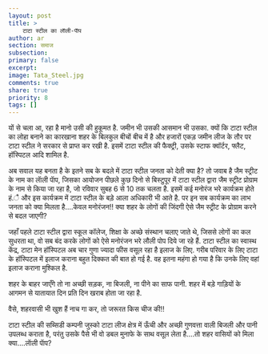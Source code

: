 ```yaml
---
layout: post
title: >
    टाटा स्टील का लाॅली-पाॅप
author: ar
section: समाज
subsection:
primary: false
excerpt:
image: Tata_Steel.jpg
comments: true
share: true
priority: 8
tags: []
---
```


यों से चला आ, रहा है मानो उसी की हुकूमत है. जमीन भी उसकी आसमान भी उसका. क्यों कि टाटा स्टील का लोहा बनाने का कारखाना शहर के बिलकुल बीचों बीच में है और हजारों एकड़ जमीन लीज के तौर पर टाटा स्टील ने सरकार से प्राप्त कर रखी है. इसमें टाटा स्टील की फैक्ट्री, उसके स्टाफ क्वॉर्टर, फ्लैट, हॉस्पिटल आदि शामिल है.

अब सवाल यह बनता है के इतने सब के बदले में टाटा स्टील जनता को देती क्या है? तो जवाब है जैम स्ट्रीट के नाम का लाॅली पाॅप, जिसका आयोजन पीछले कुछ दिनो से बिस्टुपूर में टाटा स्टील द्वारा जैम स्ट्रीट प्रोग्राम के नाम से किया जा रहा है, जो रविवार सुबह 6 से 10 तक चलता है. इसमें कई मनोरंज भरे कार्यक्रम होते हं.ै और इस कार्यक्रम में टाटा स्टील के बड़े आला अधिकारी भी आते है. पर इन सब कार्यक्रम का लाभ जनता को क्या मिलता है....केवल मनोरंजन!! क्या शहर के लोगों की जिंदगी ऐसे जैम स्ट्रीट के प्रोग्राम करने से बदल जाएगी?

जहाँ पहले टाटा स्टील द्वारा स्कूल कॉलेज, शिक्षा के अच्छे संस्थान चलाए जाते थे, जिससे लोगों का कल सुधरता था, वो सब बंद करके लोगों को ऐसे मनोरंजन भरे लौली पोप दिये जा रहे हैं. टाटा स्टील का स्वास्थ केंद्र, टाटा मेन हॉस्पिटल अब चार गुणा ज्यादा फीस वसूल रहा है इलाज के लिए. गरीब परिवार के लिए टाटा के हॉस्पिटल में इलाज कराना बहुत दिक्कत की बात हो गई है. वह इतना महंगा हो गया है कि उनके लिए वहां इलाज कराना मुश्किल है.

शहर के बाहर जाएँगे तो ना अच्छी सड़क, ना बिजली, ना पीने का साफ पानी. शहर में बड़े गाड़ियों के आगमन से यातायात दिन प्रति दिन खराब होता जा रहा है.

वैसे, शहरवासी भी खुश हैं नाच गा कर, तो जरूरत किस चीज की!!

टाटा स्टील की सब्सिडी कम्पनी जुस्को टाटा लीज क्षेत्र में ऊँची और अच्छी गुणवत्ता वाली बिजली और पानी उपलब्ध कराता है, परंतु उसके पैसे भी वो डबल मुनाफे के साथ वसूल लेता है....तो शहर वासियों को मिला क्या....लाॅली पाॅप?